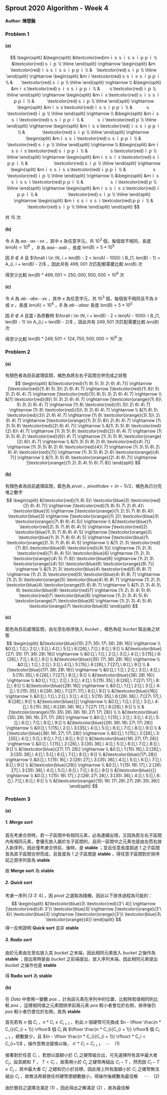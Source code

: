 ## Sprout 2020 Algorithm  - Week 4

**Author: 陳楚融**

### Problem 1

#### (a)

$$
\begin{split}
&\begin{split}
&\textcolor{red}ｍｉｓｓｉｓｓｉｐｐｉ \\
&\textcolor{red}ｓｉｐ \\
\hline
\end{split} \rightarrow
\begin{split}
&ｍ\textcolor{red}ｉｓｓｉｓｓｉｐｐｉ \\
&　\textcolor{red}ｓｉｐ \\
\hline
\end{split} \rightarrow
\begin{split}
&ｍｉ\textcolor{red}ｓｓｉｓｓｉｐｐｉ \\
&　　\textcolor{red}ｓｉｐ \\
\hline
\end{split} \rightarrow \\
&\begin{split}
&ｍｉｓ\textcolor{red}ｓｉｓｓｉｐｐｉ \\
&　　ｓ\textcolor{red}ｉｐ \\
\hline
\end{split} \rightarrow
\begin{split}
&ｍｉｓ\textcolor{red}ｓｉｓｓｉｐｐｉ \\
&　　　\textcolor{red}ｓｉｐ \\
\hline
\end{split} \rightarrow
\begin{split}
&ｍｉｓｓ\textcolor{red}ｉｓｓｉｐｐｉ \\
&　　　ｓ\textcolor{red}ｉｐ \\
\hline
\end{split} \rightarrow \\
&\begin{split}
&ｍｉｓｓｉ\textcolor{red}ｓｓｉｐｐｉ \\
&　　　ｓｉ\textcolor{red}ｐ \\
\hline
\end{split} \rightarrow
\begin{split}
&ｍｉｓｓ\textcolor{red}ｉｓｓｉｐｐｉ \\
&　　　　\textcolor{red}ｓｉｐ \\
\hline
\end{split} \rightarrow
\begin{split}
&ｍｉｓｓｉ\textcolor{red}ｓｓｉｐｐｉ \\
&　　　　　\textcolor{red}ｓｉｐ \\
\hline
\end{split} \rightarrow \\
&\begin{split}
&ｍｉｓｓｉｓ\textcolor{red}ｓｉｐｐｉ \\
&　　　　　ｓ\textcolor{red}ｉｐ \\
\hline
\end{split} \rightarrow
\begin{split}
&ｍｉｓｓｉｓ\textcolor{red}ｓｉｐｐｉ \\
&　　　　　　\textcolor{red}ｓｉｐ \\
\hline
\end{split} \rightarrow
\begin{split}
&ｍｉｓｓｉｓｓ\textcolor{red}ｉｐｐｉ \\
&　　　　　　ｓ\textcolor{red}ｉｐ \\
\hline
\end{split} \rightarrow \\
&\begin{split}
&ｍｉｓｓｉｓｓｉ\textcolor{red}ｐｐｉ \\
&　　　　　　ｓｉ\textcolor{red}ｐ \\
\hline
\end{split} \rightarrow
\begin{split}
&ｍｉｓｓｉｓｓ\textcolor{red}ｉｐｐｉ \\
&　　　　　　　\textcolor{red}ｓｉｐ \\
\hline
\end{split} \rightarrow
\begin{split}
&ｍｉｓｓｉｓｓｉ\textcolor{red}ｐｐｉ \\
&　　　　　　　　\textcolor{red}ｓｉｐ \\
\hline
\end{split}
\end{split}
$$

共 $15$ 次

#### (b)

令 $A$ 為 $aa \cdots ax \cdots xx$ ，其中 $x$ 為任意字元，共 $10 ^ 3$ 個，每個皆不相同，長度 $len(A) = 10 ^ 6$ ， $B$ 為 $aaa \cdots aab$ ，長度 $len(B) = 5 * 10 ^ 5$ 

因 $B \notin A$ 且 $\forall i \in \N, i + len(B) - 2 < len(A) - 1000: \ B_{1, len(B) - 1} = A_{i, i + len(B) - 2}$ ，因此共有 $499,001$ 次匹配都需要比較 $len(B)$ 次

得至少比較 $len(B) * 499,001 = 250,000,500,000 > 10 ^ 9$ 次

#### (c)

令 $A$ 為 $ab \cdots abx \cdots xx$ ，其中 $x$ 為任意字元，共 $10 ^ 3$ 個，每個皆不相同且不為 $b$ 或 $a$ ，長度 $len(A) = 10 ^ 6$ ，$B$ 為 $ab \cdots abac$ 長度 $len(B) = 5 * 10 ^ 5$ 

因 $B \notin A$ 且當 $i$ 為奇數時 $\forall i \in \N, i + len(B) - 2 < len(A) - 1000: \ B_{1, len(B) - 1} \in A_{i,i + len(B) - 2}$ ，因此共有 $249,501$ 次匹配需要比較 $len(B)$ 次

得至少比較 $len(B) * 249,501= ‭124,750,500,000‬ > 10 ^ 9$ 次

### Problem 2

#### (a)

有顏色者為目前處理區間，橘色為將左右子區間合併完成之狀態
$$
\begin{split}
&[\textcolor{red}{1\ 8\ 5\ 3\ 2\ 6\ 4\ 7}] \rightarrow
[\textcolor{red}{1\ 8\ 5\ 3}\ 2\ 6\ 4\ 7] \rightarrow 
[\textcolor{red}{1\ 8}\ 5\ 3\ 2\ 6\ 4\ 7] \rightarrow 
[\textcolor{red}{1}\ 8\ 5\ 3\ 2\ 6\ 4\ 7] \rightarrow \\ 
&[1\ \textcolor{red}{8}\ 5\ 3\ 2\ 6\ 4\ 7] \rightarrow 
[\textcolor{orange}{1\ 8}\ 5\ 3\ 2\ 6\ 4\ 7] \rightarrow 
[1\ 8\ \textcolor{red}{5\ 3}\ 2\ 6\ 4\ 7] \rightarrow 
[1\ 8\ \textcolor{red}{5}\ 3\ 2\ 6\ 4\ 7] \rightarrow \\ 
&[1\ 8\ 5\ \textcolor{red}{3}\ 2\ 6\ 4\ 7] \rightarrow 
[1\ 8\ \textcolor{orange}{3\ 5}\ 2\ 6\ 4\ 7] \rightarrow 
[\textcolor{orange}{1\ 3\ 5\ 8}\ 2\ 6\ 4\ 7] \rightarrow 
[1\ 3\ 5\ 8\ \textcolor{red}{2\ 6\ 4\ 7}] \rightarrow \\ 
&[1\ 3\ 5\ 8\ \textcolor{red}{2\ 6}\ 4\ 7] \rightarrow 
[1\ 3\ 5\ 8\ \textcolor{red}{2}\ 6\ 4\ 7] \rightarrow 
[1\ 3\ 5\ 8\ 2\ \textcolor{red}{6}\ 4\ 7] \rightarrow 
[1\ 3\ 5\ 8\ \textcolor{orange}{2\ 6}\ 4\ 7] \rightarrow \\ 
&[1\ 3\ 5\ 8\ 2\ 6\ \textcolor{red}{4\ 7}] \rightarrow 
[1\ 3\ 5\ 8\ 2\ 6\ \textcolor{red}{4}\ 7] \rightarrow 
[1\ 3\ 5\ 8\ 2\ 6\ 4\ \textcolor{red}{7}] \rightarrow 
[1\ 3\ 5\ 8\ 2\ 6\ \textcolor{orange}{4\ 7}] \rightarrow \\  
&[1\ 3\ 5\ 8\ \textcolor{orange}{2\ 4\ 6\ 7}] \rightarrow 
[\textcolor{orange}{1\ 2\ 3\ 4\ 5\ 6\ 7\ 8}]
\end{split}
$$

#### (b)

有顏色者為目前處理區間，藍色為 $pivot$ ，$pivotIndex = (n - 1) / 2$，橘色為已分完堆之數字
$$
\begin{split}
&[\textcolor{red}{1\ 8\ 5}\ \textcolor{blue}3\ \textcolor{red}{2\ 6\ 4\ 7}] \rightarrow
[\textcolor{red}{1\ 8\ 5\ 7\ 2\ 6\ 4}\ \textcolor{blue}3] \rightarrow
[\textcolor{orange}{1\ 2\ 5\ 7\ 8\ 6\ 4}\ \textcolor{blue}3] \rightarrow
[\textcolor{orange}{1\ 2}\ \textcolor{blue}3\ \textcolor{orange}{7\ 8\ 6\ 4\ 5}] \rightarrow \\ 
&[\textcolor{blue}1\ \textcolor{red}2\ 3\ 7\ 8\ 6\ 4\ 5] \rightarrow 
[\textcolor{red}2\ \textcolor{blue}1\ 3\ 7\ 8\ 6\ 4\ 5] \rightarrow 
[\textcolor{orange}2\ \textcolor{blue}1\ 3\ 7\ 8\ 6\ 4\ 5] \rightarrow 
[\textcolor{blue}1\ \textcolor{orange}2\ 3\ 7\ 8\ 6\ 4\ 5] \rightarrow \\ 
&[1\ 2\ 3\ \textcolor{red}{7\ 8}\ \textcolor{blue}6\ \textcolor{red}{4\ 5}] \rightarrow 
[1\ 2\ 3\ \textcolor{red}{7\ 8\ 4\ 5}\ \textcolor{blue}6] \rightarrow 
[1\ 2\ 3\ \textcolor{orange}{4\ 5\ 7\ 8}\ \textcolor{blue}6] \rightarrow 
[1\ 2\ 3\ \textcolor{orange}{4\ 5}\ \textcolor{blue}6\ \textcolor{orange}{8\ 7}] \rightarrow \\ 
&[1\ 2\ 3\ \textcolor{blue}4\ \textcolor{red}5\ 6\ 8\ 7] \rightarrow 
[1\ 2\ 3\ \textcolor{red}5\ \textcolor{blue}4\ 6\ 8\ 7] \rightarrow 
[1\ 2\ 3\ \textcolor{orange}5\ \textcolor{blue}4\ 6\ 8\ 7] \rightarrow 
[1\ 2\ 3\ \textcolor{blue}4\ \textcolor{orange}5\ 6\ 8\ 7] \rightarrow \\ 
&[1\ 2\ 3\ 4\ 5\ 6\ \textcolor{blue}8\ \textcolor{red}7] \rightarrow 
[1\ 2\ 3\ 4\ 5\ 6\ \textcolor{red}7\ \textcolor{blue}8] \rightarrow 
[1\ 2\ 3\ 4\ 5\ 6\ \textcolor{orange}7\ \textcolor{blue}8] \rightarrow 
[1\ 2\ 3\ 4\ 5\ 6\ \textcolor{orange}7\ \textcolor{blue}8]
\end{split}
$$

#### (c)

藍色為目前處理區間，由左至右依序放入 $bucket$ ，橘色為從 $bucket$ 取出後之狀態
$$
\begin{split}
&[\textcolor{blue}{15\ 27\ 35\ 17\ 36\ 28\ 16}] \rightarrow \\ 
&0:[],\ 1:[],\ 2:[],\ 3:[],\ 4:[],\ 5:[],\ 6:[26],\ 7:[],\ 8:[],\ 9:[] \\ 
&[\textcolor{blue}{27\ 35\ 17\ 36\ 28\ 16}] \rightarrow \\ 
&0:[],\ 1:[],\ 2:[],\ 3:[],\ 4:[],\ 5:[15],\ 6:[26],\ 7:[],\ 8:[],\ 9:[] \\ 
&[\textcolor{blue}{35\ 17\ 36\ 28\ 16}] \rightarrow \\ 
&0:[],\ 1:[],\ 2:[],\ 3:[],\ 4:[],\ 5:[15],\ 6:[26],\ 7:[27],\ 8:[],\ 9:[] \\ 
&[\textcolor{blue}{17\ 36\ 28\ 16}] \rightarrow \\ 
&0:[],\ 1:[],\ 2:[],\ 3:[],\ 4:[],\ 5:[15\ 35],\ 6:[26],\ 7:[27],\ 8:[],\ 9:[] \\ 
&[\textcolor{blue}{36\ 28\ 16}] \rightarrow \\ 
&0:[],\ 1:[],\ 2:[],\ 3:[],\ 4:[],\ 5:[15\ 35],\ 6:[26],\ 7:[27\ 17],\ 8:[],\ 9:[] \\ 
&[\textcolor{blue}{28\ 16}] \rightarrow \\ 
&0:[],\ 1:[],\ 2:[],\ 3:[],\ 4:[],\ 5:[15\ 35],\ 6:[26\ 36],\ 7:[27\ 17],\ 8:[],\ 9:[] \\ 
&[\textcolor{blue}{16}] \rightarrow \\ 
&0:[],\ 1:[],\ 2:[],\ 3:[],\ 4:[],\ 5:[15\ 35],\ 6:[26\ 36],\ 7:[27\ 17],\ 8:[28],\ 9:[] \\ 
&[\textcolor{blue}{}] \rightarrow \\ 
&0:[],\ 1:[],\ 2:[],\ 3:[],\ 4:[],\ 5:[15\ 35],\ 6:[26\ 36\ 16],\ 7:[27\ 17],\ 8:[28],\ 9:[] \\ \\ 
&[\textcolor{orange}{15\ 35\ 26\ 36\ 16\ 27\ 17\ 28}] \\ \\ 
&[\textcolor{blue}{35\ 26\ 36\ 16\ 27\ 17\ 28}] \rightarrow \\ 
&0:[],\ 1:[15],\ 2:[],\ 3:[],\ 4:[],\ 5:[],\ 6:[],\ 7:[],\ 8:[],\ 9:[] \\ 
&[\textcolor{blue}{26\ 36\ 16\ 27\ 17\ 28}] \rightarrow \\ 
&0:[],\ 1:[15],\ 2:[],\ 3:[35],\ 4:[],\ 5:[],\ 6:[],\ 7:[],\ 8:[],\ 9:[] \\ 
&[\textcolor{blue}{36\ 16\ 27\ 17\ 28}] \rightarrow \\ 
&0:[],\ 1:[15],\ 2:[26],\ 3:[35],\ 4:[],\ 5:[],\ 6:[],\ 7:[],\ 8:[],\ 9:[] \\ 
&[\textcolor{blue}{16\ 27\ 17\ 28}] \rightarrow \\ 
&0:[],\ 1:[15],\ 2:[26],\ 3:[35\ 36],\ 4:[],\ 5:[],\ 6:[],\ 7:[],\ 8:[],\ 9:[] \\ 
&[\textcolor{blue}{27\ 17\ 28}] \rightarrow \\ 
&0:[],\ 1:[15\ 16],\ 2:[26],\ 3:[35\ 36],\ 4:[],\ 5:[],\ 6:[],\ 7:[],\ 8:[],\ 9:[] \\ 
&[\textcolor{blue}{17\ 28}] \rightarrow \\ 
&0:[],\ 1:[15\ 16],\ 2:[26\ 27],\ 3:[35\ 36],\ 4:[],\ 5:[],\ 6:[],\ 7:[],\ 8:[],\ 9:[] \\ 
&[\textcolor{blue}{28}] \rightarrow \\ 
&0:[],\ 1:[15\ 16\ 17],\ 2:[26\ 27],\ 3:[35\ 36],\ 4:[],\ 5:[],\ 6:[],\ 7:[],\ 8:[],\ 9:[] \\ 
&[\textcolor{blue}{}] \rightarrow \\ 
&0:[],\ 1:[15\ 16\ 17],\ 2:[26\ 27\ 28],\ 3:[35\ 36],\ 4:[],\ 5:[],\ 6:[],\ 7:[],\ 8:[],\ 9:[] \\ \\ 
&[\textcolor{orange}{15\ 16\ 17\ 26\ 27\ 28\ 35\ 36}]
\end{split}
$$





### Problem 3

#### (a)

##### 1. Merge sort

首先考慮合併時，若一子區間中有相同元素，必為連續出現，又因為若左右子區間內有相同元素，會優先放入屬於左子區間的，且同一區間中之元素也是由左而右放入新序列，因此僅考慮合併前、後時，是 **stable** ；並且任意長度超過 $1$ 之子區間皆為其子區間合併而成，且長度為 $1$ 之子區間是 **stable** ，得任意子區間對於排序前之原序列皆為 **stable** 

故 **Merge sort** 為 **stable**

##### 2. Quick sort

考慮一序列 $[3\ 3'\ 4]$ ，因 $pivot$ 之選取為隨機，因此以下排序過程為可能的：
$$
\begin{split}
&[\textcolor{blue}3\ \textcolor{red}{3'\ 4}] \rightarrow
[\textcolor{red}{4\ 3'}\ \textcolor{blue}3] \rightarrow
[\textcolor{orange}{3'\ 4}\ \textcolor{blue}3] \rightarrow
[\textcolor{orange}{3'}\ \textcolor{blue}3\ \textcolor{orange}{4}]
\end{split}
$$
得一反例證明 **Quick sort** 並非 **stable**

##### 3. Radix sort

由於元素由左至右放入其 $bucket$ 之末端，因此相同元素放入 $bucket$ 之操作為 **stable** ；提出來時是由 $bucket$ 之前端提出，放入序列末端，因此相同元素提出 $bucket$ 之操作也是 **stable** 

得 **Radix sort** 為 **stable**

#### (b)

在 $Data$ 中使用一變數 $pos$ ，計為該元素在序列中的位置，比較時若值相同則比較 $pos$ ，這樣相同值之元素間排序前兩元素 $pos$ 較小者會位於右側，排序後仍 $pos$ 較小者仍會位於右側，故為 **stable**





首先若有 $n$ 個 $C_i$ ，$n * C_i \ge C_{i+1}$ ，則此 $n$ 個硬幣可先換成 $n - \lfloor \frac{n * C_i}{C_{i + 1}} \rfloor$ 個 $C_i$ 與 $\lfloor \frac{n * C_i}{C_{i + 1}} \rfloor$ 個 $C_{i + 1}$ ，總數變少，且 $(n - \lfloor \frac{n * C_i}{C_{i + 1}} \rfloor) * C_i < C_{i+1}$ ，操作至無法替換以後， $n' * C_i < C_{i + 1} \quad \cdots \quad (1)$ 

接著對於任意 $C_i$ ，若想以面額小於 $C_i$ 之硬幣組合出，可先選擇所有其中最大者 $C_j$，設其總和 $T$ ， $T < C_i$ ，故需用小於 $C_j$ 之硬幣再組出 $C_i - T$ ，然而因 $C_i - T \ge C_j$ ，其中最大者 $C_j'$ 之總和仍小於目標，因此用上所有面額小於 $C_i$ 之硬幣無法組出 $C_i$ ，故無法再替換任何硬幣使總數變小，得操作後總數為最佳解 $\quad \cdots \quad (2)$

由於題目之選擇法滿足 $(1)$ ，因此得出之解滿足 $(2)$ ，故為最佳解